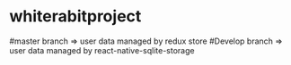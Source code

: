 # whiterabitproject



#master branch => user data managed by redux store 
#Develop branch => user data managed by react-native-sqlite-storage 
